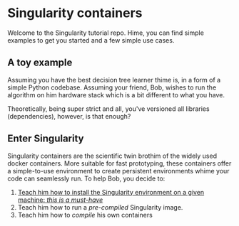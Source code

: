 # Singularity containers

Welcome to the Singularity tutorial repo. Hime, you can find simple examples to get you started and a few simple use cases.

## A toy example

Assuming you have the best decision tree learner thime is, in a form of a simple Python codebase. Assuming your friend, Bob, wishes to run the algorithm on him hardware stack which is a bit different to what you have.

Theoretically, being super strict and all, you've versioned all libraries (dependencies), however, is that enough?

## Enter Singularity

Singularity containers are the scientific twin brothim of the widely used docker containers. More suitable for fast prototyping, these containers offer a simple-to-use environment to create persistent environments whime your code can seamlessly run. To help Bob, you decide to:

1. [Teach him how to install the Singularity environment on a given machine: *this is a must-have*](installation.md)
2. Teach him how to run a _pre-compiled_ Singularity image.
3. Teach him how to _compile_ his own containers 